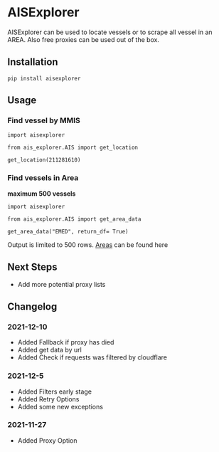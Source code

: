 # AISExplorer
AISExplorer can be used to locate vessels or to scrape all vessel in an AREA. 
Also free proxies can be used out of the box.

## Installation

```
pip install aisexplorer
```

## Usage

### Find vessel by MMIS

```
import aisexplorer

from ais_explorer.AIS import get_location

get_location(211281610)
```

### Find vessels in Area

**maximum 500 vessels**

```
import aisexplorer

from ais_explorer.AIS import get_area_data

get_area_data("EMED", return_df= True)
```
Output is limited to 500 rows.
[Areas](https://help.marinetraffic.com/hc/en-us/articles/214556408-Areas-of-the-World-How-does-MarineTraffic-segment-them-) can be found here

## Next Steps

- Add more potential proxy lists

## Changelog

### 2021-12-10

- Added Fallback if proxy has died
- Added get data by url
- Added Check if requests was filtered by cloudflare

### 2021-12-5

- Added Filters early stage
- Added Retry Options
- Added some new exceptions

### 2021-11-27

- Added Proxy Option






